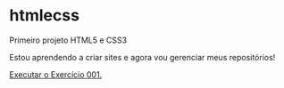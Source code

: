 # htmlecss
 Primeiro projeto HTML5 e CSS3

 Estou aprendendo a criar sites e agora vou gerenciar meus repositórios!

<a href="https://enzomakenzy.github.io/htmlecss/projeto/index.html">Executar o Exercício 001.</a>